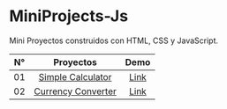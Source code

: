 # MiniProjects-Js

Mini Proyectos construidos con HTML, CSS y JavaScript.

| N°  |                 Proyectos                  |                          Demo                           |
| :-: | :----------------------------------------: | :-----------------------------------------------------: |
| 01  |  [Simple Calculator](./Simple_Calculator)  | [Link](https://simple-calculator-aouriarte.vercel.app)  |
| 02  | [Currency Converter](./Currency_Converter) | [Link](https://currency-converter-aouriarte.vercel.app) |

